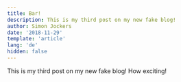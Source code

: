 ```yaml
---
title: Bar!
description: This is my third post on my new fake blog!
author: Simon Jockers
date: '2018-11-29'
template: 'article'
lang: 'de'
hidden: false
---
```


This is my third post on my new fake blog! How exciting!
